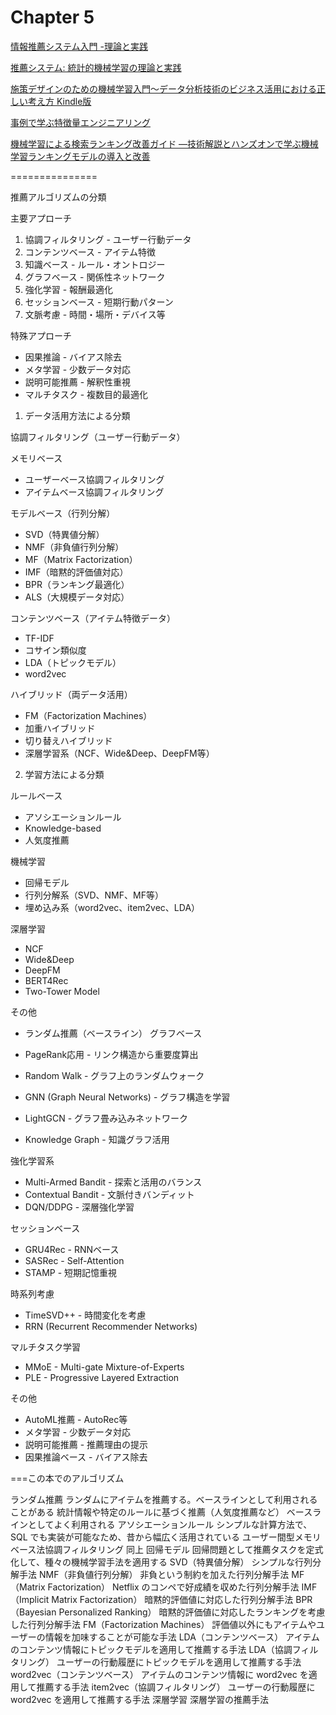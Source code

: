 # Chapter 5

[情報推薦システム入門 -理論と実践](https://www.amazon.co.jp/%E6%83%85%E5%A0%B1%E6%8E%A8%E8%96%A6%E3%82%B7%E3%82%B9%E3%83%86%E3%83%A0%E5%85%A5%E9%96%80-%E7%90%86%E8%AB%96%E3%81%A8%E5%AE%9F%E8%B7%B5-Dietmar-Jannach/dp/4320122968)


[推薦システム: 統計的機械学習の理論と実践](https://www.amazon.co.jp/%E6%8E%A8%E8%96%A6%E3%82%B7%E3%82%B9%E3%83%86%E3%83%A0-%E7%B5%B1%E8%A8%88%E7%9A%84%E6%A9%9F%E6%A2%B0%E5%AD%A6%E7%BF%92%E3%81%AE%E7%90%86%E8%AB%96%E3%81%A8%E5%AE%9F%E8%B7%B5-Deepak-K-Agarwal/dp/4320124308/ref=pd_lpo_d_sccl_1/356-1270114-3538836?pd_rd_w=lJjuK&content-id=amzn1.sym.855d8f70-df76-4181-80b0-56e48ae3bb9b&pf_rd_p=855d8f70-df76-4181-80b0-56e48ae3bb9b&pf_rd_r=M6CRQA2849TDCBACMVG1&pd_rd_wg=JqvxI&pd_rd_r=7cad9b72-88d7-4f54-ae19-1cf6f57d2cb9&pd_rd_i=4320124308&psc=1
)

[施策デザインのための機械学習入門〜データ分析技術のビジネス活用における正しい考え方 Kindle版](https://www.amazon.co.jp/%E6%96%BD%E7%AD%96%E3%83%87%E3%82%B6%E3%82%A4%E3%83%B3%E3%81%AE%E3%81%9F%E3%82%81%E3%81%AE%E6%A9%9F%E6%A2%B0%E5%AD%A6%E7%BF%92%E5%85%A5%E9%96%80%E3%80%9C%E3%83%87%E3%83%BC%E3%82%BF%E5%88%86%E6%9E%90%E6%8A%80%E8%A1%93%E3%81%AE%E3%83%93%E3%82%B8%E3%83%8D%E3%82%B9%E6%B4%BB%E7%94%A8%E3%81%AB%E3%81%8A%E3%81%91%E3%82%8B%E6%AD%A3%E3%81%97%E3%81%84%E8%80%83%E3%81%88%E6%96%B9-%E9%BD%8B%E8%97%A4-%E5%84%AA%E5%A4%AA-ebook/dp/B09B9H3KLL/ref=sr_1_1?adgrpid=118693948930&dib=eyJ2IjoiMSJ9.nRqXfNraOWt6SxbVMOSDxMcoSdjPmfWA-qwM7a5f9g51yStW3qpc7yD-4TSAzpeqDlT5pEk1t3x0UWOa49DmUrXnXkwc6prAhrICeq-F9Wn-PfIjATIDTqQAA8voXwCORU97UL3ozxSBo3bybw_afZNFLTDNEoJQzd67j5QzKHUyzbDS7xk6lgCVYdjmfRd_g3imMFm-qKTM0nPNVpPJG6t8x8kxqDM2DRi4IlhcG3NdOABemDp-EBr7LSkY8jcI.VP4TMVfF5MUHpYWrbRBBOrBroxbf4X9ERvK76hgBEoM&dib_tag=se&hvadid=679022455195&hvdev=c&hvexpln=0&hvlocphy=1009324&hvnetw=g&hvocijid=17219846398121690400--&hvqmt=e&hvrand=17219846398121690400&hvtargid=kwd-1315193863652&hydadcr=27269_14738598&jp-ad-ap=0&keywords=%E6%96%BD%E7%AD%96%E3%83%87%E3%82%B6%E3%82%A4%E3%83%B3%E3%81%AE%E3%81%9F%E3%82%81%E3%81%AE%E6%A9%9F%E6%A2%B0%E5%AD%A6%E7%BF%92%E5%85%A5%E9%96%80&mcid=025b51ae515f31b2b96224775ddf7a9c&qid=1760668230&sr=8-1)

[事例で学ぶ特徴量エンジニアリング](https://www.amazon.co.jp/%E4%BA%8B%E4%BE%8B%E3%81%A7%E5%AD%A6%E3%81%B6%E7%89%B9%E5%BE%B4%E9%87%8F%E3%82%A8%E3%83%B3%E3%82%B8%E3%83%8B%E3%82%A2%E3%83%AA%E3%83%B3%E3%82%B0-Sinan-Ozdemir/dp/4814400543/ref=pd_sbs_d_sccl_2_30/356-1270114-3538836?pd_rd_w=HmzOY&content-id=amzn1.sym.c0889d40-54df-4be4-b1c5-43522a3d0a92&pf_rd_p=c0889d40-54df-4be4-b1c5-43522a3d0a92&pf_rd_r=0TV46MRTSKF6WVHN1CE4&pd_rd_wg=VCjk3&pd_rd_r=a8b01267-57fc-486f-8f6b-60ca6f28e487&pd_rd_i=4814400543&psc=1)

[機械学習による検索ランキング改善ガイド ―技術解説とハンズオンで学ぶ機械学習ランキングモデルの導入と改善](https://amzn.asia/d/e5kXRCf)


===============

推薦アルゴリズムの分類

 主要アプローチ

  1. 協調フィルタリング - ユーザー行動データ
  2. コンテンツベース - アイテム特徴
  3. 知識ベース - ルール・オントロジー
  4. グラフベース - 関係性ネットワーク
  5. 強化学習 - 報酬最適化
  6. セッションベース - 短期行動パターン
  7. 文脈考慮 - 時間・場所・デバイス等

  特殊アプローチ

  - 因果推論 - バイアス除去
  - メタ学習 - 少数データ対応
  - 説明可能推薦 - 解釈性重視
  - マルチタスク - 複数目的最適化

1. データ活用方法による分類

  協調フィルタリング（ユーザー行動データ）

  メモリベース
  - ユーザーベース協調フィルタリング
  - アイテムベース協調フィルタリング

  モデルベース（行列分解）
  - SVD（特異値分解）
  - NMF（非負値行列分解）
  - MF（Matrix Factorization）
  - IMF（暗黙的評価値対応）
  - BPR（ランキング最適化）
  - ALS（大規模データ対応）

  コンテンツベース（アイテム特徴データ）

  - TF-IDF
  - コサイン類似度
  - LDA（トピックモデル）
  - word2vec

  ハイブリッド（両データ活用）

  - FM（Factorization Machines）
  - 加重ハイブリッド
  - 切り替えハイブリッド
  - 深層学習系（NCF、Wide&Deep、DeepFM等）

2. 学習方法による分類

  ルールベース

  - アソシエーションルール
  - Knowledge-based
  - 人気度推薦

  機械学習

  - 回帰モデル
  - 行列分解系（SVD、NMF、MF等）
  - 埋め込み系（word2vec、item2vec、LDA）

  深層学習

  - NCF
  - Wide&Deep
  - DeepFM
  - BERT4Rec
  - Two-Tower Model

  その他

  - ランダム推薦（ベースライン）
 グラフベース

  - PageRank応用 - リンク構造から重要度算出
  - Random Walk - グラフ上のランダムウォーク
  - GNN (Graph Neural Networks) - グラフ構造を学習
  - LightGCN - グラフ畳み込みネットワーク
  - Knowledge Graph - 知識グラフ活用

  強化学習系

  - Multi-Armed Bandit - 探索と活用のバランス
  - Contextual Bandit - 文脈付きバンディット
  - DQN/DDPG - 深層強化学習

  セッションベース

  - GRU4Rec - RNNベース
  - SASRec - Self-Attention
  - STAMP - 短期記憶重視

  時系列考慮

  - TimeSVD++ - 時間変化を考慮
  - RRN (Recurrent Recommender Networks)

  マルチタスク学習

  - MMoE - Multi-gate Mixture-of-Experts
  - PLE - Progressive Layered Extraction

  その他

  - AutoML推薦 - AutoRec等
  - メタ学習 - 少数データ対応
  - 説明可能推薦 - 推薦理由の提示
  - 因果推論ベース - バイアス除去

===この本でのアルゴリズム

ランダム推薦    ランダムにアイテムを推薦する。ベースラインとして利用されることがある
統計情報や特定のルールに基づく推薦（人気度推薦など）    ベースラインとしてよく利用される
アソシエーションルール    シンプルな計算方法で、SQL でも実装が可能なため、昔から幅広く活用されている
ユーザー間型メモリベース法協調フィルタリング    同上
回帰モデル    回帰問題として推薦タスクを定式化して、種々の機械学習手法を適用する
SVD（特異値分解）    シンプルな行列分解手法
NMF（非負値行列分解）    非負という制約を加えた行列分解手法
MF（Matrix Factorization）    Netflix のコンペで好成績を収めた行列分解手法
IMF（Implicit Matrix Factorization）    暗黙的評価値に対応した行列分解手法
BPR（Bayesian Personalized Ranking）    暗黙的評価値に対応したランキングを考慮した行列分解手法
FM（Factorization Machines）    評価値以外にもアイテムやユーザーの情報を加味することが可能な手法
LDA（コンテンツベース）    アイテムのコンテンツ情報にトピックモデルを適用して推薦する手法
LDA（協調フィルタリング）    ユーザーの行動履歴にトピックモデルを適用して推薦する手法
word2vec（コンテンツベース）    アイテムのコンテンツ情報に word2vec を適用して推薦する手法
item2vec（協調フィルタリング）    ユーザーの行動履歴に word2vec を適用して推薦する手法
深層学習    深層学習の推薦手法
